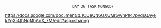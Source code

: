                                    DAY 36 TASK MONGODP




https://docs.google.com/document/d/1CUeQN6UXUMrGwnP847pvd6QAyekYqX5QhNqMhAnX_EM/edit?usp=sharing